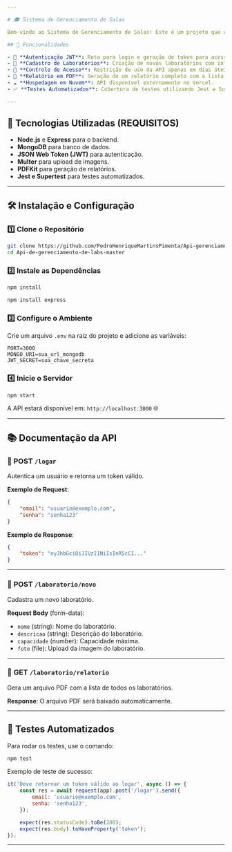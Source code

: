 ```yaml
---

# 🎓 Sistema de Gerenciamento de Salas

Bem-vindo ao Sistema de Gerenciamento de Salas! Este é um projeto que utiliza Node.js, Express e MongoDB para gerenciar laboratórios e salas de aula de maneira eficiente e segura. 🚀

## 📝 Funcionalidades  

- 🔐 **Autenticação JWT**: Rota para login e geração de token para acesso às funcionalidades da API.  
- 🏢 **Cadastro de Laboratórios**: Criação de novos laboratórios com informações detalhadas e upload de foto.  
- 📆 **Controle de Acesso**: Restrição de uso da API apenas em dias úteis (segunda a sexta).  
- 📄 **Relatório em PDF**: Geração de um relatório completo com a lista de laboratórios, incluindo fotos.  
- ☁️ **Hospedagem em Nuvem**: API disponível externamente no Vercel.  
- ✅ **Testes Automatizados**: Cobertura de testes utilizando Jest e Supertest.  

---
```


## 🚀 Tecnologias Utilizadas  (REQUISITOS)

- **Node.js** e **Express** para o backend.  
- **MongoDB** para banco de dados.  
- **JSON Web Token (JWT)** para autenticação.  
- **Multer** para upload de imagens.  
- **PDFKit** para geração de relatórios.  
- **Jest e Supertest** para testes automatizados.  

---

## 🛠️ Instalação e Configuração  

### 1️⃣ Clone o Repositório  

```bash
git clone https://github.com/PedroHenriqueMartinsPimenta/Api-gerenciamento-labs.git
cd Api-de-gerenciamento-de-labs-master
```

### 2️⃣ Instale as Dependências  

```bash
npm install
```

```bash
npm install express
```

### 3️⃣ Configure o Ambiente  

Crie um arquivo `.env` na raiz do projeto e adicione as variáveis:  

```plaintext
PORT=3000
MONGO_URI=sua_url_mongodb
JWT_SECRET=sua_chave_secreta
```

### 4️⃣ Inicie o Servidor  

```bash
npm start
```

A API estará disponível em: `http://localhost:3000` 🌐  

---

## 📚 Documentação da API  

### 🔐 **POST** `/logar`  
Autentica um usuário e retorna um token válido.  

**Exemplo de Request**:  
```json
{
    "email": "usuario@exemplo.com",
    "senha": "senha123"
}
```

**Exemplo de Response**:  
```json
{
    "token": "eyJhbGciOiJIUzI1NiIsInR5cCI..."
}
```

---

### 🏢 **POST** `/laboratorio/novo`  
Cadastra um novo laboratório.  

**Request Body** (form-data):  
- `nome` (string): Nome do laboratório.  
- `descricao` (string): Descrição do laboratório.  
- `capacidade` (number): Capacidade máxima.  
- `foto` (file): Upload da imagem do laboratório.  

---

### 📄 **GET** `/laboratorio/relatorio`  
Gera um arquivo PDF com a lista de todos os laboratórios.  

**Response**: O arquivo PDF será baixado automaticamente.  

---

## 🚧 Testes Automatizados  

Para rodar os testes, use o comando:  

```bash
npm test
```

Exemplo de teste de sucesso:  

```javascript
it('Deve retornar um token válido ao logar', async () => {
    const res = await request(app).post('/logar').send({
        email: 'usuario@exemplo.com',
        senha: 'senha123',
    });

    expect(res.statusCode).toBe(200);
    expect(res.body).toHaveProperty('token');
});
```

---

